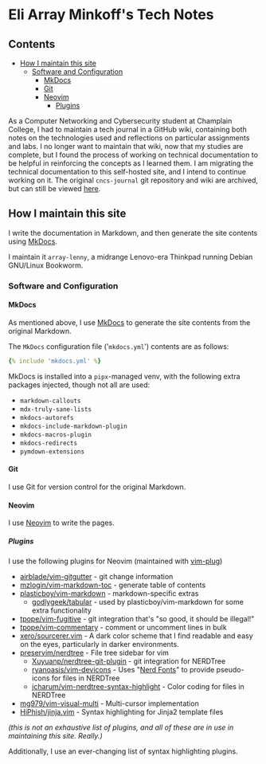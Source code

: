 <!--
SPDX-FileCopyrightText: 2020-2023 Eli Array Minkoff

SPDX-License-Identifier: MIT
-->

# Eli Array Minkoff's Tech Notes

## Contents

<!-- vim-markdown-toc GitLab -->

* [How I maintain this site](#how-i-maintain-this-site)
  * [Software and Configuration](#software-and-configuration)
    * [MkDocs](#mkdocs)
    * [Git](#git)
    * [Neovim](#neovim)
      * [Plugins](#plugins)

<!-- vim-markdown-toc -->

As a Computer Networking and Cybersecurity student at Champlain College, I had to maintain a tech journal in a GitHub wiki, containing both notes on the technologies used and reflections on particular assignments and labs. I no longer want to maintain that wiki, now that my studies are complete, but I found the process of working on technical documentation to be helpful in reinforcing the concepts as I learned them. I am migrating the technical documentation to this self-hosted site, and I intend to continue working on it. The original `cncs-journal` git repository and wiki are archived, but can still be viewed [here](https://github.com/eliminmax/cncs-journal/wiki).

## How I maintain this site

I write the documentation in Markdown, and then generate the site contents using [MkDocs](https://www.mkdocs.org/).

I maintain it `array-lenny`, a midrange Lenovo-era Thinkpad running Debian GNU/Linux Bookworm.

### Software and Configuration

#### MkDocs

As mentioned above, I use [MkDocs](https://www.mkdocs.org) to generate the site contents from the original Markdown.

The `MkDocs` configuration file ('`mkdocs.yml`') contents are as follows:

```yaml
{% include 'mkdocs.yml' %}
```

MkDocs is installed into a `pipx`-managed venv, with the following extra packages injected, though not all are used:

* `markdown-callouts`
* `mdx-truly-sane-lists`
* `mkdocs-autorefs`
* `mkdocs-include-markdown-plugin`
* `mkdocs-macros-plugin`
* `mkdocs-redirects`
* `pymdown-extensions`

#### Git

I use Git for version control for the original Markdown.

#### Neovim

I use [Neovim](https://neovim.io) to write the pages.

##### Plugins

I use the following plugins for Neovim (maintained with [vim-plug](https://github.com/junegunn/vim-plug))

* [airblade/vim-gitgutter](https://github.com/airblade/vim-gitgutter/) - git change information
* [mzlogin/vim-markdown-toc](https://github.com/mzlogin/vim-markdown-toc/) - generate table of contents
* [plasticboy/vim-markdown](https://github.com/plasticboy/vim-markdown/) - markdown-specific extras
  * [godlygeek/tabular](https://github.com/godlygeek/tabular/) - used by plasticboy/vim-markdown for some extra functionality
* [tpope/vim-fugitive](https://github.com/tpope/vim-fugitive/) - git integration that's "so good, it should be illegal!"
* [tpope/vim-commentary](https://github.com/tpope/vim-commentary/) - comment or uncomment lines in bulk
* [xero/sourcerer.vim](https://github.com/xero/sourcerer.vim/) - A dark color scheme that I find readable and easy on the eyes, particularly in darker environments.
* [preservim/nerdtree](https://github.com/preservim/nerdtree/) - File tree sidebar for vim
  * [Xuyuanp/nerdtree-git-plugin](https://github.com/Xuyuanp/nerdtree-git-plugin/) - git integration for NERDTree
  * [ryanoasis/vim-devicons](https://github.com/ryanoasis/vim-devicons/) - Uses "[Nerd Fonts](https://github.com/ryanoasis/nerd-fonts)" to provide pseudo-icons for files in NERDTree
  * [jcharum/vim-nerdtree-syntax-highlight](https://github.com/jcharum/vim-nerdtree-syntax-highlight/) - Color coding for files in NERDTree
* [mg979/vim-visual-multi](https://github.com/mg979/vim-visual-multi/) - Multi-cursor implementation
* [HiPhish/jinja.vim](https://github.com/HiPhish/jinja.vim/) - Syntax highlighting for Jinja2 template files

*(this is not an exhaustive list of plugins, and all of these are in use in maintaining this site. Really.)*

Additionally, I use an ever-changing list of syntax highlighting plugins.
